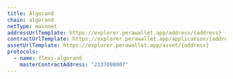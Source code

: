 ```yaml
---
title: Algorand
chain: algorand
netType: mainnet
addressUrlTemplate: https://explorer.perawallet.app/address/{address}
contractUrlTemplate: https://explorer.perawallet.app/application/{address}
assetUrlTemplate: https://explorer.perawallet.app/asset/{address}
protocols:
  - name: flexi-algorand
    masterContractAddress: "2137098007"
---
```

